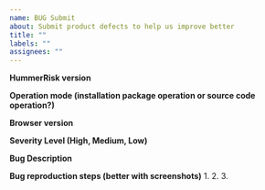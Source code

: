 ```yaml
---
name: BUG Submit
about: Submit product defects to help us improve better
title: ""
labels: ""
assignees: ""
---
```


**HummerRisk version**


**Operation mode (installation package operation or source code operation?)**


**Browser version**


**Severity Level (High, Medium, Low)**


**Bug Description**


**Bug reproduction steps (better with screenshots)**
1.
2.
3.
